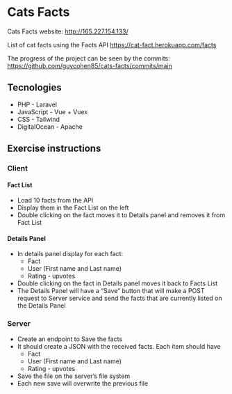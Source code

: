 # Cats Facts

Cats Facts website:
http://165.227.154.133/

List of cat facts using the Facts API 
https://cat-fact.herokuapp.com/facts

The progress of the project can be seen by the commits: 
https://github.com/guycohen85/cats-facts/commits/main

## Tecnologies
- PHP - Laravel
- JavaScript - Vue + Vuex
- CSS - Tailwind
- DigitalOcean - Apache
    
## Exercise instructions
### Client
#### Fact List
- Load 10 facts from the API
- Display them in the Fact List on the left
- Double clicking on the fact moves it to Details panel and removes it from Fact
List
#### Details Panel
- In details panel display for each fact:
    - Fact
    - User (First name and Last name)
    - Rating - upvotes
- Double clicking on the fact in Details panel moves it back to Facts List
- The Details Panel will have a “Save” button that will make a POST request to
Server service and send the facts that are currently listed on the Details Panel

### Server
- Create an endpoint to Save the facts
- It should create a JSON with the received facts. Each item should have
    - Fact
    - User (First name and Last name)
    - Rating - upvotes
- Save the file on the server’s file system
- Each new save will overwrite the previous file
